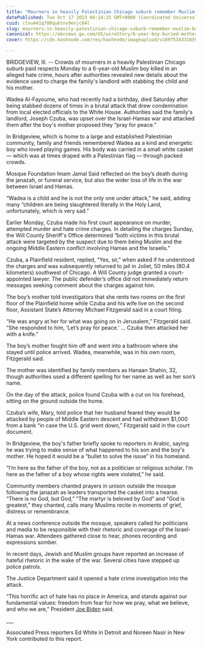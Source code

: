 ```yaml
---
title: "Mourners in heavily Palestinian Chicago suburb remember Muslim boy killed as kind, energetic"
datePublished: Tue Oct 17 2023 04:14:25 GMT+0000 (Coordinated Universal Time)
cuid: clnu441q700quktnv9exjc64l
slug: mourners-in-heavily-palestinian-chicago-suburb-remember-muslim-boy-killed-as-kind-energetic-1
canonical: https://abcnews.go.com/US/wireStory/6-year-boy-buried-mother-treated-after-attack-104015392
cover: https://cdn.hashnode.com/res/hashnode/imageupload/v1697534331859/15c734af-7580-4fd5-be3a-a6b04ee01302.jpeg

---
```


BRIDGEVIEW, Ill. -- Crowds of mourners in a heavily Palestinian Chicago suburb paid respects Monday to a 6-year-old Muslim boy killed in an alleged hate crime, hours after authorities revealed new details about the evidence used to charge the family's landlord with stabbing the child and his mother.

Wadea Al-Fayoume, who had recently had a birthday, died Saturday after being stabbed dozens of times in a brutal attack that drew condemnation from local elected officials to the White House. Authorities said the family's landlord, Joseph Czuba, was upset over the Israel-Hamas war and attacked them after the boy's mother proposed they “pray for peace.”

In Bridgeview, which is home to a large and established Palestinian community, family and friends remembered Wadea as a kind and energetic boy who loved playing games. His body was carried in a small white casket — which was at times draped with a Palestinian flag — through packed crowds.

Mosque Foundation Imam Jamal Said reflected on the boy’s death during the janazah, or funeral service, but also the wider loss of life in the war between Israel and Hamas.

“Wadea is a child and he is not the only one under attack,” he said, adding many “children are being slaughtered literally in the Holy Land, unfortunately, which is very sad.”

Earlier Monday, Czuba made his first court appearance on murder, attempted murder and hate crime charges. In detailing the charges Sunday, the Will County Sheriff's Office determined “both victims in this brutal attack were targeted by the suspect due to them being Muslim and the ongoing Middle Eastern conflict involving Hamas and the Israelis."

Czuba, a Plainfield resident, replied, “Yes, sir,” when asked if he understood the charges and was subsequently returned to jail in Joliet, 50 miles (80.4 kilometers) southwest of Chicago. A Will County judge granted a court-appointed lawyer. The public defender’s office did not immediately return messages seeking comment about the charges against him.

The boy’s mother told investigators that she rents two rooms on the first floor of the Plainfield home while Czuba and his wife live on the second floor, Assistant State’s Attorney Michael Fitzgerald said in a court filing.

“He was angry at her for what was going on in Jerusalem,” Fitzgerald said. “She responded to him, ‘Let’s pray for peace.’ ... Czuba then attacked her with a knife.”

The boy’s mother fought him off and went into a bathroom where she stayed until police arrived. Wadea, meanwhile, was in his own room, Fitzgerald said.

The mother was identified by family members as Hanaan Shahin, 32, though authorities used a different spelling for her name as well as her son’s name.

On the day of the attack, police found Czuba with a cut on his forehead, sitting on the ground outside the home.

Czuba’s wife, Mary, told police that her husband feared they would be attacked by people of Middle Eastern descent and had withdrawn $1,000 from a bank “in case the U.S. grid went down,” Fitzgerald said in the court document.

In Bridgeview, the boy's father briefly spoke to reporters in Arabic, saying he was trying to make sense of what happened to his son and the boy's mother. He hoped it would be a “bullet to solve the issue” in his homeland.

“I’m here as the father of the boy, not as a politician or religious scholar. I’m here as the father of a boy whose rights were violated,” he said.

Community members chanted prayers in unison outside the mosque following the janazah as leaders transported the casket into a hearse. “There is no God, but God,” “The martyr is beloved by God” and “God is greatest,” they chanted, calls many Muslims recite in moments of grief, distress or remembrance.

At a news conference outside the mosque, speakers called for politicians and media to be responsible with their rhetoric and coverage of the Israel-Hamas war. Attendees gathered close to hear, phones recording and expressions somber.

In recent days, Jewish and Muslim groups have reported an increase of hateful rhetoric in the wake of the war. Several cities have stepped up police patrols.

The Justice Department said it opened a hate crime investigation into the attack.

“This horrific act of hate has no place in America, and stands against our fundamental values: freedom from fear for how we pray, what we believe, and who we are," President [Joe Biden](https://abcnews.go.com/alerts/JoeBiden) said.

\_\_\_

Associated Press reporters Ed White in Detroit and Noreen Nasir in New York contributed to this report.
